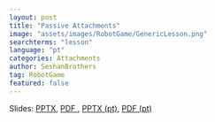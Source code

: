 ```yaml
---
layout: post
title: "Passive Attachments"
image: "assets/images/RobotGame/GenericLesson.png"
searchterms: "lesson"
language: "pt"
categories: Attachments
author: SeshanBrothers
tag: RobotGame
featured: false
---
```


Slides: 
<a href="/translations/en-us/RobotGame/PassiveAttachments.pptx">PPTX</a>, 
<a href="/translations/en-us/RobotGame/PassiveAttachments.pdf">PDF </a>,
<a href="/translations/pt-br/RobotGame/MecanismosPassivos.pptx">PPTX (pt)</a>, 
<a href="/translations/pt-br/RobotGame/MecanismosPassivos.pdf">PDF (pt)</a>
